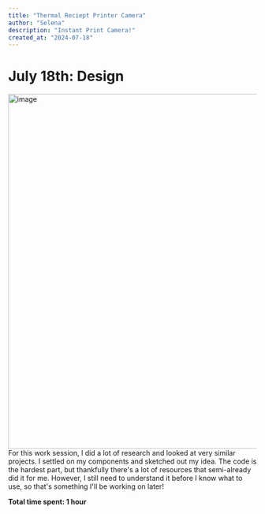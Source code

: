 ```yaml
---
title: "Thermal Reciept Printer Camera"
author: "Selena"
description: "Instant Print Camera!"
created_at: "2024-07-18"
---
```


# July 18th: Design
<img width="1550" height="720" alt="image" src="https://github.com/user-attachments/assets/da1c31e3-ecd2-4e50-930b-11eb565f6405" />
For this work session, I did a lot of research and looked at very similar projects. I settled on my components and sketched out my idea. The code is the hardest part, but thankfully there's a lot of resources that semi-already did it for me. However, I still need to understand it before I know what to use, so that's something I'll be working on later!

**Total time spent: 1 hour**
